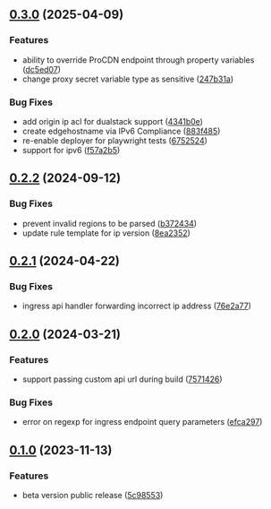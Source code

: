 ## [0.3.0](https://github.com/fingerprintjs/fingerprint-pro-akamai-proxy-integration/compare/v0.2.2...v0.3.0) (2025-04-09)


### Features

* ability to override ProCDN endpoint through property variables ([dc5ed07](https://github.com/fingerprintjs/fingerprint-pro-akamai-proxy-integration/commit/dc5ed070482de9e1ef4d5f63743b9c632b121a83))
* change proxy secret variable type as sensitive ([247b31a](https://github.com/fingerprintjs/fingerprint-pro-akamai-proxy-integration/commit/247b31a27460837c0e35e40a854d97ca0f8c21b3))


### Bug Fixes

* add origin ip acl for dualstack support ([4341b0e](https://github.com/fingerprintjs/fingerprint-pro-akamai-proxy-integration/commit/4341b0e4a679db465bdef25d264587e7df57686d))
* create edgehostname via IPv6 Compliance ([883f485](https://github.com/fingerprintjs/fingerprint-pro-akamai-proxy-integration/commit/883f485775c498b56358e01f8b8a73e62da1ea04))
* re-enable deployer for playwright tests ([6752524](https://github.com/fingerprintjs/fingerprint-pro-akamai-proxy-integration/commit/6752524ad1f846b766f2c966e02aae8121a3db87))
* support for ipv6 ([f57a2b5](https://github.com/fingerprintjs/fingerprint-pro-akamai-proxy-integration/commit/f57a2b58f628d6271f665077e464288561d60582))

## [0.2.2](https://github.com/fingerprintjs/fingerprint-pro-akamai-proxy-integration/compare/v0.2.1...v0.2.2) (2024-09-12)


### Bug Fixes

* prevent invalid regions to be parsed ([b372434](https://github.com/fingerprintjs/fingerprint-pro-akamai-proxy-integration/commit/b3724341bba1bee128ee8c5136c517836cf957c2))
* update rule template for ip version ([8ea2352](https://github.com/fingerprintjs/fingerprint-pro-akamai-proxy-integration/commit/8ea2352327e403eef3ee0b40318337db109fa483))

## [0.2.1](https://github.com/fingerprintjs/fingerprint-pro-akamai-proxy-integration/compare/v0.2.0...v0.2.1) (2024-04-22)


### Bug Fixes

* ingress api handler forwarding incorrect ip address ([76e2a77](https://github.com/fingerprintjs/fingerprint-pro-akamai-proxy-integration/commit/76e2a770b9d312f84731346c0becd297761fb589))

## [0.2.0](https://github.com/fingerprintjs/fingerprint-pro-akamai-proxy-integration/compare/v0.1.0...v0.2.0) (2024-03-21)


### Features

* support passing custom api url during build ([7571426](https://github.com/fingerprintjs/fingerprint-pro-akamai-proxy-integration/commit/75714266eb61c257ec437e077d1779af05cfc525))


### Bug Fixes

* error on regexp for ingress endpoint query parameters ([efca297](https://github.com/fingerprintjs/fingerprint-pro-akamai-proxy-integration/commit/efca29723f2f7fdc9247aa65bbbb901d9e91e382))

## [0.1.0](https://github.com/fingerprintjs/fingerprint-pro-akamai-integration-property-rules/compare/v0.0.1...v0.1.0) (2023-11-13)


### Features

* beta version public release ([5c98553](https://github.com/fingerprintjs/fingerprint-pro-akamai-integration-property-rules/commit/5c98553773b97cde3558f79d6e122cb34f7bd73c))
